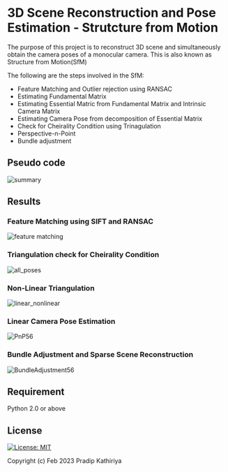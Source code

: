 # 3D Scene Reconstruction and Pose Estimation - Strutcture from Motion

The purpose of this project is to reconstruct 3D scene and simultaneously obtain the camera poses of a monocular camera. This is also known as Structure from Motion(SfM) 

The following are the steps involved in the SfM:
- Feature Matching and Outlier rejection using RANSAC
- Estimating Fundamental Matrix
- Estimating Essential Matric from Fundamental Matrix and Intrinsic Camera Matrix
- Estimating Camera Pose from decomposition of Essential Matrix
- Check for Cheirality Condition using Trinagulation
- Perspective-n-Point
- Bundle adjustment

## Pseudo code

![summary](https://user-images.githubusercontent.com/90370308/221982778-86f56fcd-731e-4b9e-86e5-146214f86f5b.png)

## Results

### Feature Matching using SIFT and RANSAC

![feature matching](https://user-images.githubusercontent.com/90370308/222005261-3c35443a-a23e-4ad1-9f88-b6f92a126ba5.png)

### Triangulation check for Cheirality Condition

![all_poses](https://user-images.githubusercontent.com/90370308/222008248-e8bec6d5-b87c-45df-89b6-08b1d9ce333b.png)

### Non-Linear Triangulation

![linear_nonlinear](https://user-images.githubusercontent.com/90370308/222008621-e1d88b49-75f6-461e-a8af-4798b1cd9ce9.png)

### Linear Camera Pose Estimation

![PnP56](https://user-images.githubusercontent.com/90370308/222008862-53869898-0084-4b9d-b764-46be92277d4e.png)

### Bundle Adjustment and Sparse Scene Reconstruction

![BundleAdjustment56](https://user-images.githubusercontent.com/90370308/222008894-d65dfeae-db6d-40e4-a173-2f51f451417c.png)

## Requirement
Python 2.0 or above

## License

 [![License: MIT](https://img.shields.io/badge/License-MIT-yellow.svg)](https://opensource.org/licenses/MIT)

Copyright (c) Feb 2023 Pradip Kathiriya
